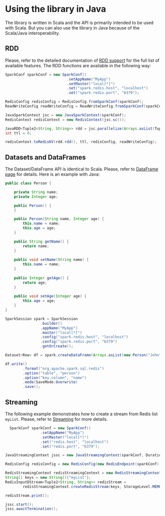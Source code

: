 # Using the library in Java

The library is written in Scala and the API is primarily intended to be used with Scala. But you can also use the library in 
Java because of the Scala/Java interoperability. 


## RDD

Please, refer to the detailed documentation of [RDD support](rdd.md) for the full list of available features.
The RDD functions are available in the following way:

```java
SparkConf sparkConf = new SparkConf()
                            .setAppName("MyApp")
                            .setMaster("local[*]")
                            .set("spark.redis.host", "localhost")
                            .set("spark.redis.port", "6379");

RedisConfig redisConfig = RedisConfig.fromSparkConf(sparkConf);
ReadWriteConfig readWriteConfig = ReadWriteConfig.fromSparkConf(sparkConf);

JavaSparkContext jsc = new JavaSparkContext(sparkConf);
RedisContext redisContext = new RedisContext(jsc.sc());

JavaRDD<Tuple2<String, String>> rdd = jsc.parallelize(Arrays.asList(Tuple2.apply("myKey", "Hello")));
int ttl = 0;

redisContext.toRedisKV(rdd.rdd(), ttl, redisConfig, readWriteConfig);

``` 

## Datasets and DataFrames

The Dataset/DataFrame API is identical to Scala. Please, refer to [DataFrame page](dataframe.md) for details. Here is an
example with Java:

```Java
public class Person {

    private String name;
    private Integer age;

    public Person() {
    }

    public Person(String name, Integer age) {
        this.name = name;
        this.age = age;
    }

    public String getName() {
        return name;
    }
    
    public void setName(String name) {
        this.name = name;
    }
    
    public Integer getAge() {
        return age;
    }
    
    public void setAge(Integer age) {
        this.age = age;
    }
}

```

```Java
SparkSession spark = SparkSession
                .builder()
                .appName("MyApp")
                .master("local[*]")
                .config("spark.redis.host", "localhost")
                .config("spark.redis.port", "6379")
                .getOrCreate();

Dataset<Row> df = spark.createDataFrame(Arrays.asList(new Person("John", 35), new Person("Peter", 40)), Person.class);

df.write()
        .format("org.apache.spark.sql.redis")
        .option("table", "person")
        .option("key.column", "name")
        .mode(SaveMode.Overwrite)
        .save();
```

## Streaming

The following example demonstrates how to create a stream from Redis list `myList`. Please, refer to [Streaming](streaming.md) for more details.

```java
  SparkConf sparkConf = new SparkConf()
                .setAppName("MyApp")
                .setMaster("local[*]")
                .set("redis.host", "localhost")
                .set("redis.port", "6379");

JavaStreamingContext jssc = new JavaStreamingContext(sparkConf, Durations.seconds(1));

RedisConfig redisConfig = new RedisConfig(new RedisEndpoint(sparkConf));

RedisStreamingContext redisStreamingContext = new RedisStreamingContext(jssc.ssc());
String[] keys = new String[]{"myList"};
RedisInputDStream<Tuple2<String, String>> redisStream =
        redisStreamingContext.createRedisStream(keys, StorageLevel.MEMORY_ONLY(), redisConfig);

redisStream.print();

jssc.start();
jssc.awaitTermination();
```